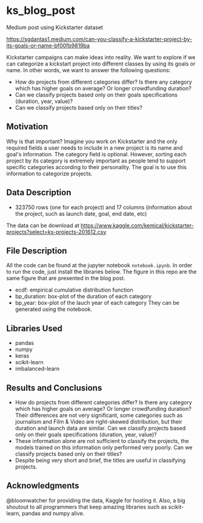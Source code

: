 # ks_blog_post
Medium post using Kickstarter dataset

https://sgdantas1.medium.com/can-you-classify-a-kickstarter-project-by-its-goals-or-name-bf00fb9819ba


Kickstarter campaigns can make ideas into reality. We want to explore if we can categorize a kickstart project into different classes by using its goals or name. In other words, we want to answer the following questions:
- How do projects from different categories differ? Is there any category which has higher goals on average? Or longer crowdfunding duration?
- Can we classify projects based only on their goals specifications (duration, year, value)?
- Can we classify projects based only on their titles?

## Motivation
Why is that important? Imagine you work on Kickstarter and the only required fields a user needs to include in a new project is its name and goal's information. The category field is optional. However, sorting each project by its category is extremely important as people tend to support specific categories according to their personality. The goal is to use this information to categorize projects. 

## Data Description
-  323750 rows (one for each project) and 17 columns (information about the project, such as launch date, goal, end date, etc)

The data can be download at https://www.kaggle.com/kemical/kickstarter-projects?select=ks-projects-201612.csv

## File Description
All the code can be found at the jupyter notebook `notebook.ipynb`.
In order to run the code, just install the libraries below.
The figure in this repo are the same figure that are presented in the blog post.
- ecdf: empirical cumulative distribution function
- bp_duration: box-plot of the duration of each category
- bp_year: box-plot of the lauch year of each category
They can be generated using the notebook.

## Libraries Used
- pandas
- numpy
- keras
- scikit-learn
- imbalanced-learn

## Results and Conclusions
- How do projects from different categories differ? Is there any category which has higher goals on average? Or longer crowdfunding duration?
Their differences are not very significant, some categories such as journalism and Film & Video are right-skewed distribution, but their duration and launch data are similar.
Can we classify projects based only on their goals specifications (duration, year, value)?
- These information alone are not sufficient to classify the projects, the models trained on this information only performed very poorly.
Can we classify projects based only on their titles?
- Despite being very short and brief, the titles are useful in classifying projects.

## Acknowledgments

 @bloomwatcher for providing the data, Kaggle for hosting it.
 Also, a big shoutout to all programmers that keep amazing libraries such as scikit-learn, pandas and numpy alive.



